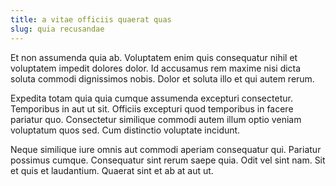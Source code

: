 ```yaml
---
title: a vitae officiis quaerat quas
slug: quia recusandae
---
```


Et non assumenda quia ab. Voluptatem enim quis consequatur nihil et voluptatem impedit dolores dolor. Id accusamus rem maxime nisi dicta soluta commodi dignissimos nobis. Dolor et soluta illo et qui autem rerum.

Expedita totam quia quia cumque assumenda excepturi consectetur. Temporibus in aut ut sit. Officiis excepturi quod temporibus in facere pariatur quo. Consectetur similique commodi autem illum optio veniam voluptatum quos sed. Cum distinctio voluptate incidunt.

Neque similique iure omnis aut commodi aperiam consequatur qui. Pariatur possimus cumque. Consequatur sint rerum saepe quia. Odit vel sint nam. Sit et quis et laudantium. Quaerat sint et ab at aut ut.
